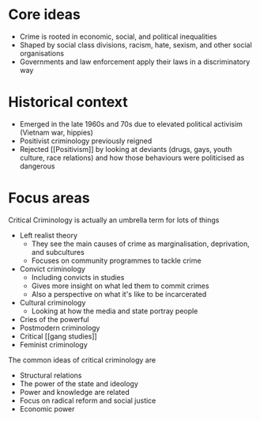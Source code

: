 # Core ideas
- Crime is rooted in economic, social, and political inequalities
- Shaped by social class divisions, racism, hate, sexism, and other social organisations
- Governments and law enforcement apply their laws in a discriminatory way

# Historical context
- Emerged in the late 1960s and 70s due to elevated political activisim (Vietnam war, hippies)
- Positivist criminology previously reigned
- Rejected [[Positivism]] by looking at deviants (drugs, gays, youth culture, race relations) and how those behaviours were politicised as dangerous

# Focus areas
Critical Criminology is actually an umbrella term for lots of things
- Left realist theory
	- They see the main causes of crime as marginalisation, deprivation, and subcultures
	- Focuses on community programmes to tackle crime
- Convict criminology
	- Including convicts in studies
	- Gives more insight on what led them to commit crimes
	- Also a perspective on what it's like to be incarcerated
- Cultural criminology
	- Looking at how the media and state portray people
- Cries of the powerful
- Postmodern criminology
- Critical [[gang studies]]
- Feminist criminology

The common ideas of critical criminology are
- Structural relations
- The power of the state and ideology
- Power and knowledge are related
- Focus on radical reform and social justice
- Economic power